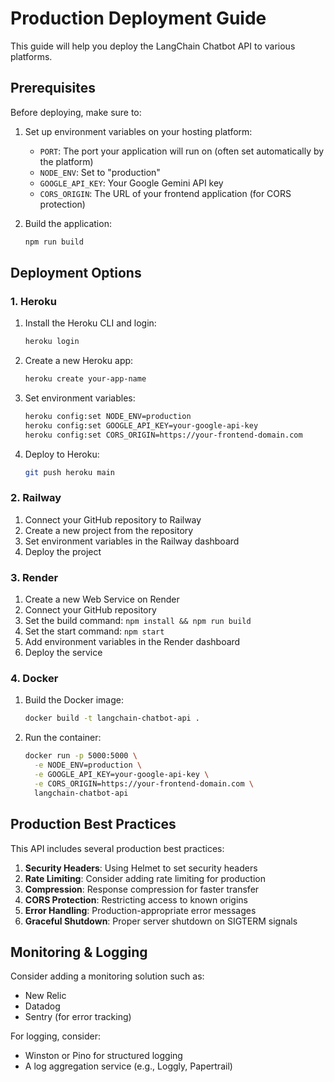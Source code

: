 # Production Deployment Guide

This guide will help you deploy the LangChain Chatbot API to various platforms.

## Prerequisites

Before deploying, make sure to:

1. Set up environment variables on your hosting platform:

   - `PORT`: The port your application will run on (often set automatically by the platform)
   - `NODE_ENV`: Set to "production"
   - `GOOGLE_API_KEY`: Your Google Gemini API key
   - `CORS_ORIGIN`: The URL of your frontend application (for CORS protection)

2. Build the application:
   ```bash
   npm run build
   ```

## Deployment Options

### 1. Heroku

1. Install the Heroku CLI and login:

   ```bash
   heroku login
   ```

2. Create a new Heroku app:

   ```bash
   heroku create your-app-name
   ```

3. Set environment variables:

   ```bash
   heroku config:set NODE_ENV=production
   heroku config:set GOOGLE_API_KEY=your-google-api-key
   heroku config:set CORS_ORIGIN=https://your-frontend-domain.com
   ```

4. Deploy to Heroku:
   ```bash
   git push heroku main
   ```

### 2. Railway

1. Connect your GitHub repository to Railway
2. Create a new project from the repository
3. Set environment variables in the Railway dashboard
4. Deploy the project

### 3. Render

1. Create a new Web Service on Render
2. Connect your GitHub repository
3. Set the build command: `npm install && npm run build`
4. Set the start command: `npm start`
5. Add environment variables in the Render dashboard
6. Deploy the service

### 4. Docker

1. Build the Docker image:

   ```bash
   docker build -t langchain-chatbot-api .
   ```

2. Run the container:
   ```bash
   docker run -p 5000:5000 \
     -e NODE_ENV=production \
     -e GOOGLE_API_KEY=your-google-api-key \
     -e CORS_ORIGIN=https://your-frontend-domain.com \
     langchain-chatbot-api
   ```

## Production Best Practices

This API includes several production best practices:

1. **Security Headers**: Using Helmet to set security headers
2. **Rate Limiting**: Consider adding rate limiting for production
3. **Compression**: Response compression for faster transfer
4. **CORS Protection**: Restricting access to known origins
5. **Error Handling**: Production-appropriate error messages
6. **Graceful Shutdown**: Proper server shutdown on SIGTERM signals

## Monitoring & Logging

Consider adding a monitoring solution such as:

- New Relic
- Datadog
- Sentry (for error tracking)

For logging, consider:

- Winston or Pino for structured logging
- A log aggregation service (e.g., Loggly, Papertrail)
